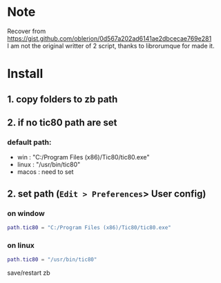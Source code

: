 # Note
Recover from https://gist.github.com/oblerion/0d567a202ad6141ae2dbcecae769e281<br>
I am not the original writter of 2 script, thanks to librorumque for made it.<br>

# Install
## 1. copy folders to zb path
## 2. if no tic80 path are set
### default path:
- win :  "C:/Program Files (x86)/Tic80/tic80.exe"
- linux : "/usr/bin/tic80"
- macos : need to set
## 2. set path (`Edit > Preferences`> User config)
### on window
```lua
path.tic80 = "C:/Program Files (x86)/Tic80/tic80.exe"
```

### on linux
```lua
path.tic80 = "/usr/bin/tic80"
```
save/restart zb 
